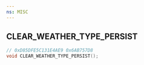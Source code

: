 ```yaml
---
ns: MISC
---
```

## CLEAR_WEATHER_TYPE_PERSIST

```c
// 0xD85DFE5C131E4AE9 0x6AB757D8
void CLEAR_WEATHER_TYPE_PERSIST();
```

